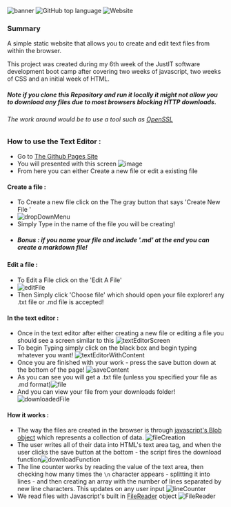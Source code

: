 ![banner](📃Text_Editor_📃.png)
![GitHub top language](https://img.shields.io/github/languages/top/s-riches/pw-texteditor) ![Website](https://img.shields.io/website?down_color=grey&down_message=down&up_color=green&up_message=Up&url=https%3A%2F%2Fs-riches.github.io%2FPW-TextEditor%2F)

### Summary

A simple static website that allows you to create and edit text files from within the browser.

This project was created during my 6th week of the JustIT software development boot camp after covering two weeks of javascript, two weeks of CSS and an initial week of HTML.

##### Note if you clone this Repository and run it locally it might not allow you to download any files due to most browsers blocking HTTP downloads.

###### The work around would be to use a tool such as [OpenSSL](https://www.openssl.org/)

### How to use the Text Editor :

-   Go to [The Github Pages Site](https://s-riches.github.io/PW-TextEditor/)
-   You will presented with this screen ![image](home.png)
-   From here you can either Create a new file or edit a existing file

#### Create a file :

-   To Create a new file click on the The gray button that says 'Create New File '
-   ![dropDownMenu](createNew.png)
-   Simply Type in the name of the file you will be creating!
-   ##### Bonus : if you name your file and include '.md' at the end you can create a markdown file!

#### Edit a file :

-   To Edit a File click on the 'Edit A File'
-   ![editFile](editFile.png)
-   Then Simply click 'Choose file' which should open your file explorer! any .txt file or .md file is accepted!

#### In the text editor :

-   Once in the text editor after either creating a new file or editing a file you should see a screen similar to this ![textEditorScreen](textEditor.png)
-   To begin Typing simply click on the black box and begin typing whatever you want! ![textEditorWithContent](textEditorWithContent.png)
-   Once you are finished with your work - press the save button down at the bottom of the page! ![saveContent](save.png)
-   As you can see you will get a .txt file (unless you specified your file as .md format)![file](download.png)
-   And you can view your file from your downloads folder! ![downloadedFile](textFile.png)

#### How it works :

-   The way the files are created in the browser is through [javascript's Blob object](https://developer.mozilla.org/en-US/docs/Web/API/Blob) which represents a collection of data. ![fileCreation](<carbon%20(6).png>)
-   The user writes all of their data into HTML's text area tag, and when the user clicks the save button at the bottom - the script fires the download function![downloadFunction](<carbon%20(7).png>)
-   The line counter works by reading the value of the text area, then checking how many times the `\n` character appears - splitting it into lines - and then creating an array with the number of lines separated by new line characters. This updates on any user input ![lineCounter](<carbon%20(8).png>)
-   We read files with Javascript's built in [FileReader](https://developer.mozilla.org/en-US/docs/Web/API/FileReader) object ![FileReader](<carbon%20(9).png>)
